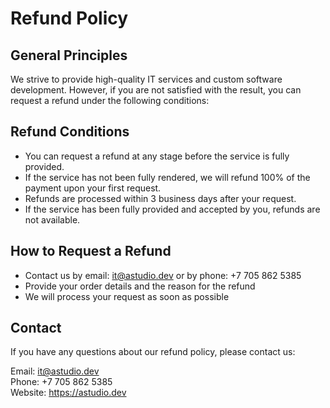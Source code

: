 # Refund Policy

## General Principles

We strive to provide high-quality IT services and custom software development. However, if you are not satisfied with the result, you can request a refund under the following conditions:

## Refund Conditions

- You can request a refund at any stage before the service is fully provided.
- If the service has not been fully rendered, we will refund 100% of the payment upon your first request.
- Refunds are processed within 3 business days after your request.
- If the service has been fully provided and accepted by you, refunds are not available.

## How to Request a Refund

- Contact us by email: it@astudio.dev or by phone: +7 705 862 5385
- Provide your order details and the reason for the refund
- We will process your request as soon as possible

## Contact

If you have any questions about our refund policy, please contact us:

Email: it@astudio.dev  
Phone: +7 705 862 5385  
Website: https://astudio.dev